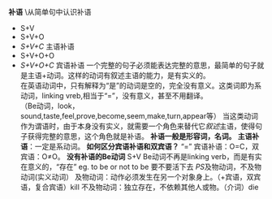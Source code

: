 **补语**
\从简单句中认识补语
* S+V
* S+V+O
* *S+V+C* 主语补语
* S+V+O+O
* *S+V+O+C* 宾语补语
一个完整的句子必须能表达完整的意思，最简单的句子就是主语+动词。这样的动词有叙述主语的能力，是有实义的。  
在英语动词中，只有解释为“是”的动词是空的，完全没有意义。这类词即为系动词，linking vreb,相当于“=”，没有意义，甚至不用翻译。  
（Be动词，look，sound,taste,feel,prove,become,seem,make,turn,appear等）
当这类动词作为谓语时，由于本身没有实义，就需要一个角色来替代它*叙述*主语，使得句子获得完整的意思，这个角色就是补语。
**补语一般是形容词，名词。**
**主语补语**：一定是系动词。
**如何区分宾语补语和双宾语？** “=” 宾语补语：O=C，双宾语：O≠O。
**没有补语的Be动词** S+V Be动词不再是linking verb，而是有实在意义的，“存在”
                    eg. to be or not to be 要不要活下去
*PS*及物动词，不及物动词(实义动词）
    及物动词：动作必须发生在另一个对象身上。（+宾语，双宾语，复合宾语）kill
    不及物动词：独立存在，不依赖其他人或物。（介词）die
